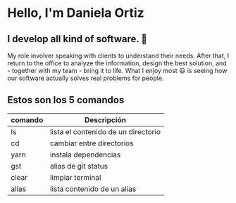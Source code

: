 # Hello, I'm Daniela Ortiz
## I develop all kind of software. 👋

My role involver speaking with clients to understand their needs.  After that, I return to the office to analyze the information, design the best solution, and - together with my team - bring it to  life.
What I enjoy most 😃 is seeing how our software actually solves real problems for people.

## Estos son los 5 comandos
| comando | Descripción |
| ------- | ----------- |
| ls | lista el contenido de un directorio |
| cd | cambiar entre directorios |
| yarn | instala dependencias |
| gst | alias de git status |
| clear | limpiar terminal |
| alias | lista contenido de un alias |

<!--
**ortizndaniela/ortizndaniela** is a ✨ _special_ ✨ repository because its `README.md` (this file) appears on your GitHub profile.

Here are some ideas to get you started:

- 🔭 I’m currently working on ...
- 🌱 I’m currently learning ...
- 👯 I’m looking to collaborate on ...
- 🤔 I’m looking for help with ...
- 💬 Ask me about ...
- 📫 How to reach me: ...
- 😄 Pronouns: ...
- ⚡ Fun fact: ...
-->
